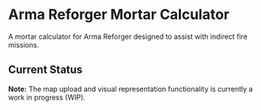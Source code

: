 # Arma Reforger Mortar Calculator

A mortar calculator for Arma Reforger designed to assist with indirect fire missions.

## Current Status

**Note:** The map upload and visual representation functionality is currently a work in progress (WIP).